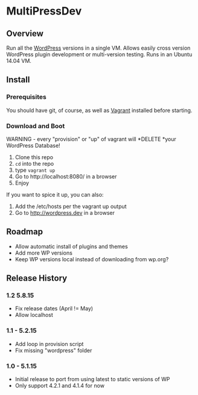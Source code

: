 # MultiPressDev

## Overview

Run all the [WordPress](https://wordpress.org) versions in a single
VM. Allows easily cross version WordPress plugin development or
multi-version testing.  Runs in an Ubuntu 14.04 VM.

## Install

### Prerequisites

You should have git, of course, as well as
[Vagrant](https://www.vagrantup.com/) installed before starting.

### Download and Boot

WARNING - every "provision" or "up" of vagrant will *DELETE *your WordPress
Database!

1. Clone this repo
1. `cd` into the repo
1. type `vagrant up`
1. Go to http://localhost:8080/ in a browser
1. Enjoy

If you want to spice it up, you can also:

1. Add the /etc/hosts per the vagrant up output
1. Go to http://wordpress.dev in a browser

## Roadmap
* Allow automatic install of plugins and themes
* Add more WP versions
* Keep WP versions local instead of downloading from wp.org?

## Release History

### 1.2 5.8.15
* Fix release dates (April != May)
* Allow localhost

### 1.1 - 5.2.15
* Add loop in provision script
* Fix missing "wordpress" folder

### 1.0 - 5.1.15
* Initial release to port from using latest to static versions of WP
* Only support 4.2.1 and 4.1.4 for now
